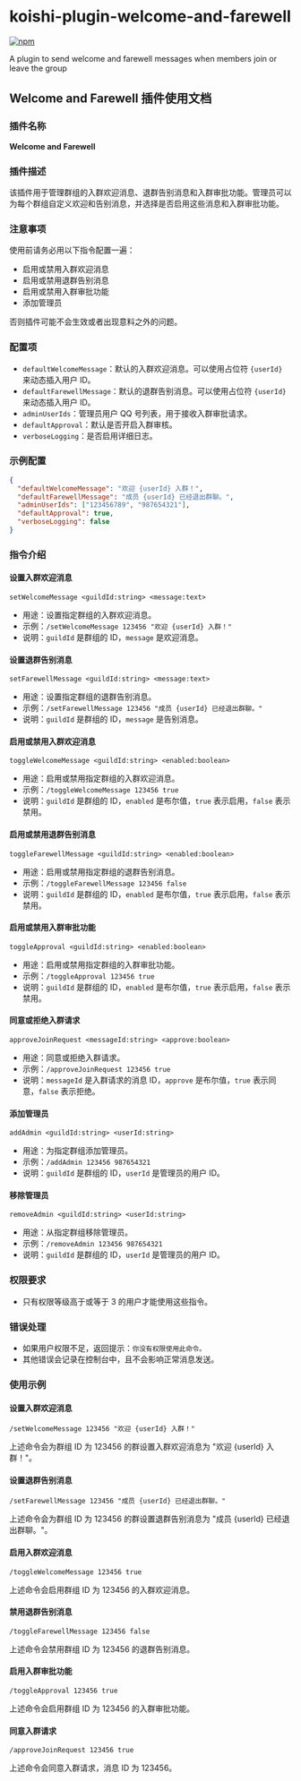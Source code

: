 # koishi-plugin-welcome-and-farewell

[![npm](https://img.shields.io/npm/v/koishi-plugin-welcome-and-farewell?style=flat-square)](https://www.npmjs.com/package/koishi-plugin-welcome-and-farewell)

A plugin to send welcome and farewell messages when members join or leave the group

## Welcome and Farewell 插件使用文档

### 插件名称
**Welcome and Farewell**

### 插件描述
该插件用于管理群组的入群欢迎消息、退群告别消息和入群审批功能。管理员可以为每个群组自定义欢迎和告别消息，并选择是否启用这些消息和入群审批功能。

### 注意事项
使用前请务必用以下指令配置一遍：
- 启用或禁用入群欢迎消息
- 启用或禁用退群告别消息
- 启用或禁用入群审批功能
- 添加管理员

否则插件可能不会生效或者出现意料之外的问题。

### 配置项
- `defaultWelcomeMessage`：默认的入群欢迎消息。可以使用占位符 `{userId}` 来动态插入用户 ID。
- `defaultFarewellMessage`：默认的退群告别消息。可以使用占位符 `{userId}` 来动态插入用户 ID。
- `adminUserIds`：管理员用户 QQ 号列表，用于接收入群审批请求。
- `defaultApproval`：默认是否开启入群审核。
- `verboseLogging`：是否启用详细日志。

### 示例配置
```json
{
  "defaultWelcomeMessage": "欢迎 {userId} 入群！",
  "defaultFarewellMessage": "成员 {userId} 已经退出群聊。",
  "adminUserIds": ["123456789", "987654321"],
  "defaultApproval": true,
  "verboseLogging": false
}
```

### 指令介绍

#### 设置入群欢迎消息
`setWelcomeMessage <guildId:string> <message:text>`
- 用途：设置指定群组的入群欢迎消息。
- 示例：`/setWelcomeMessage 123456 "欢迎 {userId} 入群！"`
- 说明：`guildId` 是群组的 ID，`message` 是欢迎消息。

#### 设置退群告别消息
`setFarewellMessage <guildId:string> <message:text>`
- 用途：设置指定群组的退群告别消息。
- 示例：`/setFarewellMessage 123456 "成员 {userId} 已经退出群聊。"`
- 说明：`guildId` 是群组的 ID，`message` 是告别消息。

#### 启用或禁用入群欢迎消息
`toggleWelcomeMessage <guildId:string> <enabled:boolean>`
- 用途：启用或禁用指定群组的入群欢迎消息。
- 示例：`/toggleWelcomeMessage 123456 true`
- 说明：`guildId` 是群组的 ID，`enabled` 是布尔值，`true` 表示启用，`false` 表示禁用。

#### 启用或禁用退群告别消息
`toggleFarewellMessage <guildId:string> <enabled:boolean>`
- 用途：启用或禁用指定群组的退群告别消息。
- 示例：`/toggleFarewellMessage 123456 false`
- 说明：`guildId` 是群组的 ID，`enabled` 是布尔值，`true` 表示启用，`false` 表示禁用。

#### 启用或禁用入群审批功能
`toggleApproval <guildId:string> <enabled:boolean>`
- 用途：启用或禁用指定群组的入群审批功能。
- 示例：`/toggleApproval 123456 true`
- 说明：`guildId` 是群组的 ID，`enabled` 是布尔值，`true` 表示启用，`false` 表示禁用。

#### 同意或拒绝入群请求
`approveJoinRequest <messageId:string> <approve:boolean>`
- 用途：同意或拒绝入群请求。
- 示例：`/approveJoinRequest 123456 true`
- 说明：`messageId` 是入群请求的消息 ID，`approve` 是布尔值，`true` 表示同意，`false` 表示拒绝。

#### 添加管理员
`addAdmin <guildId:string> <userId:string>`
- 用途：为指定群组添加管理员。
- 示例：`/addAdmin 123456 987654321`
- 说明：`guildId` 是群组的 ID，`userId` 是管理员的用户 ID。

#### 移除管理员
`removeAdmin <guildId:string> <userId:string>`
- 用途：从指定群组移除管理员。
- 示例：`/removeAdmin 123456 987654321`
- 说明：`guildId` 是群组的 ID，`userId` 是管理员的用户 ID。

### 权限要求
- 只有权限等级高于或等于 3 的用户才能使用这些指令。

### 错误处理
- 如果用户权限不足，返回提示：`你没有权限使用此命令。`
- 其他错误会记录在控制台中，且不会影响正常消息发送。

### 使用示例

#### 设置入群欢迎消息
```
/setWelcomeMessage 123456 "欢迎 {userId} 入群！"
```
上述命令会为群组 ID 为 123456 的群设置入群欢迎消息为 "欢迎 {userId} 入群！"。

#### 设置退群告别消息
```
/setFarewellMessage 123456 "成员 {userId} 已经退出群聊。"
```
上述命令会为群组 ID 为 123456 的群设置退群告别消息为 "成员 {userId} 已经退出群聊。"。

#### 启用入群欢迎消息
```
/toggleWelcomeMessage 123456 true
```
上述命令会启用群组 ID 为 123456 的入群欢迎消息。

#### 禁用退群告别消息
```
/toggleFarewellMessage 123456 false
```
上述命令会禁用群组 ID 为 123456 的退群告别消息。

#### 启用入群审批功能
```
/toggleApproval 123456 true
```
上述命令会启用群组 ID 为 123456 的入群审批功能。

#### 同意入群请求
```
/approveJoinRequest 123456 true
```
上述命令会同意入群请求，消息 ID 为 123456。
